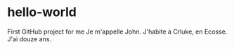 # hello-world
First GitHub project for me
Je m'appelle John.  J'habite a Crluke, en Ecosse.  J'ai douze ans.
